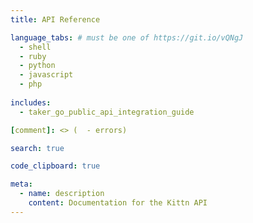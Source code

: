 ```yaml
---
title: API Reference

language_tabs: # must be one of https://git.io/vQNgJ
  - shell
  - ruby
  - python
  - javascript
  - php
  
includes:
  - taker_go_public_api_integration_guide

[comment]: <> (  - errors)

search: true

code_clipboard: true

meta:
  - name: description
    content: Documentation for the Kittn API
---
```

